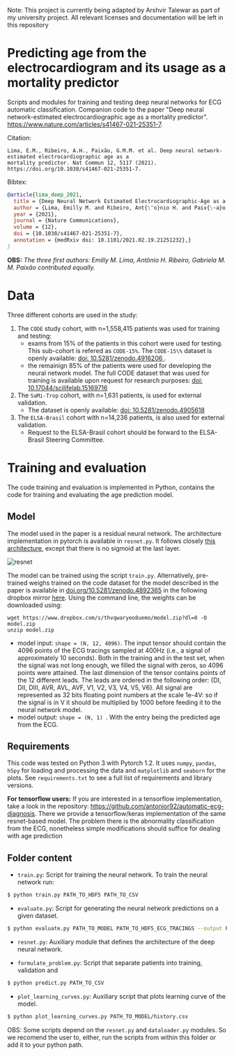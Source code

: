 Note: This project is currently being adapted by Arshvir Talewar as part of my university project. All relevant licenses and documentation will be left in this repository

# Predicting age from the electrocardiogram and its usage as a mortality predictor

Scripts and modules for training and testing deep neural networks for ECG automatic classification.
Companion code to the paper "Deep neural network-estimated electrocardiographic age as a mortality predictor".
https://www.nature.com/articles/s41467-021-25351-7.

Citation:
```
Lima, E.M., Ribeiro, A.H., Paixão, G.M.M. et al. Deep neural network-estimated electrocardiographic age as a 
mortality predictor. Nat Commun 12, 5117 (2021). https://doi.org/10.1038/s41467-021-25351-7. 
```

Bibtex:
```bibtex
@article{lima_deep_2021,
  title = {Deep Neural Network Estimated Electrocardiographic-Age as a Mortality Predictor},
  author = {Lima, Emilly M. and Ribeiro, Ant{\^o}nio H. and Paix{\~a}o, Gabriela MM and Ribeiro, Manoel Horta and Filho, Marcelo M. Pinto and Gomes, Paulo R. and Oliveira, Derick M. and Sabino, Ester C. and Duncan, Bruce B. and Giatti, Luana and Barreto, Sandhi M. and Meira, Wagner and Sch{\"o}n, Thomas B. and Ribeiro, Antonio Luiz P.},
  year = {2021},
  journal = {Nature Communications},
  volume = {12},
  doi = {10.1038/s41467-021-25351-7},
  annotation = {medRxiv doi: 10.1101/2021.02.19.21251232},}
}
```
**OBS:** *The three first authors: Emilly M. Lima, Antônio H. Ribeiro, Gabriela M. M. Paixão contributed equally.*



# Data

Three different cohorts are used in the study:

1. The `CODE` study cohort, with n=1,558,415 patients was used for training and testing:
   - exams from 15% of the patients in this cohort were used for testing. This sub-cohort is refered as `CODE-15%`. 
     The `CODE-15\%` dataset is openly available: [doi: 10.5281/zenodo.4916206 ](https://doi.org/10.5281/zenodo.4916206).
   - the remainign 85%  of the patients were used for developing the neural network model. 
     The full CODE dataset that was used for training is available upon 
     request for research purposes: [doi: 10.17044/scilifelab.15169716](https://doi.org/10.17044/scilifelab.15169716)
2. The `SaMi-Trop` cohort, with n=1,631 patients, is used for external validation.
    - The dataset is openly available: [doi: 10.5281/zenodo.4905618](https://doi.org/10.5281/zenodo.4905618)
3. The `ELSA-Brasil` cohort with n=14,236 patients, is also used for external validation.
    - Request to the ELSA-Brasil cohort should be forward to the ELSA-Brasil Steering Committee.

# Training and evaluation

The code training and evaluation is implemented in Python, contains
  the code for training and evaluating the age prediction model.

## Model

The model used in the paper is a residual neural network. The architecture implementation 
in pytorch is available in `resnet.py`. It follows closely 
[this architecture](https://www.nature.com/articles/s41467-020-15432-4), except that there is no sigmoid at the last layer.

![resnet](https://media.springernature.com/full/springer-static/image/art%3A10.1038%2Fs41467-020-15432-4/MediaObjects/41467_2020_15432_Fig3_HTML.png?as=webp)

The model can be trained using the script `train.py`. Alternatively, 
pre-trained weighs trained on the code dataset for the model described in the paper 
is available in [doi.org/10.5281/zenodo.4892365](https://doi.org/10.5281/zenodo.4892365)
in the following dropbox mirror
[here](https://www.dropbox.com/s/thvqwaryeo8uemo/model.zip?dl=0).
Using the command line, the weights can be downloaded using:
```
wget https://www.dropbox.com/s/thvqwaryeo8uemo/model.zip?dl=0 -O model.zip
unzip model.zip
```
- model input: `shape = (N, 12, 4096)`. The input tensor should contain the 4096 points of the ECG tracings sampled at 400Hz (i.e., a signal of approximately 10 seconds). Both in the training and in the test set, when the signal was not long enough, we filled the signal with zeros, so 4096 points were attained. The last dimension of the tensor contains points of the 12 different leads. The leads are ordered in the following order: {DI, DII, DIII, AVR, AVL, AVF, V1, V2, V3, V4, V5, V6}. All signal are represented as 32 bits floating point numbers at the scale 1e-4V: so if the signal is in V it should be multiplied by 1000 before feeding it to the neural network model.
- model output: `shape = (N, 1) `. With the entry being the predicted age from the ECG.

## Requirements

This code was tested on Python 3 with Pytorch 1.2. It uses `numpy`, `pandas`, 
`h5py` for  loading and processing the data and `matplotlib` and `seaborn`
for the plots. See `requirements.txt` to see a full list of requirements
and library versions.

**For tensorflow users:** If you are interested in a tensorflow implementation, take a look in the repository:
https://github.com/antonior92/automatic-ecg-diagnosis. There we provide a tensorflow/keras implementation of the same 
resnet-based model. The problem there is the abnormality classification from the ECG, nonetheless simple modifications 
should suffice for dealing with age prediction

## Folder content


- ``train.py``: Script for training the neural network. To train the neural network run:
```bash
$ python train.py PATH_TO_HDF5 PATH_TO_CSV
```


- ``evaluate.py``: Script for generating the neural network predictions on a given dataset.
```bash
$ python evaluate.py PATH_TO_MODEL PATH_TO_HDF5_ECG_TRACINGS --output PATH_TO_OUTPUT_FILE 
```


- ``resnet.py``: Auxiliary module that defines the architecture of the deep neural network.


- ``formulate_problem.py``: Script that separate patients into training, validation and 
```bash
$ python predict.py PATH_TO_CSV 
```

- ``plot_learning_curves.py``: Auxiliary script that plots learning curve of the model.
```bash
$ python plot_learning_curves.py PATH_TO_MODEL/history.csv
```

OBS: Some scripts depend on the `resnet.py` and `dataloader.py` modules. So we recomend
the user to, either, run the scripts from within this folder or add it to your python path.
